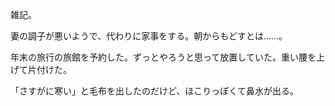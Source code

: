 雑記。

妻の調子が悪いようで、代わりに家事をする。朝からもどすとは……。

年末の旅行の旅館を予約した。ずっとやろうと思って放置していた。重い腰を上げて片付けた。

「さすがに寒い」と毛布を出したのだけど、ほこりっぽくて鼻水が出る。
